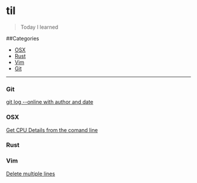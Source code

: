 # til
> Today I learned

##Categories

* [OSX](#osx)
* [Rust](#rust)
* [Vim](#vim)
* [Git](#git)

---

### Git

[git log --online with author and date](/git/git-log-oneline-with-author-and-date.md)

### OSX

[Get CPU Details from the comand line](/osx/cpu-details-from-command-line.md)

### Rust

### Vim

[Delete multiple lines](/vim/delete-multiple-lines.md)
